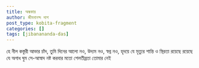 ```yaml
---
title: অন্ধকার
author: জীবনানন্দ দাশ
post_type: kobita-fragment
categories: []
tags: [jibanananda-das]
---
```

হে নীল কস্তুরী আভার চাঁদ,
তুমি দিনের আলো নও, উদ্যম নও, স্বপ্ন নও,
হৃদয়ে যে মৃত্যুর শান্তি ও স্থিরতা রয়েছে
রয়েছে যে অগাধ ঘুম
সে-আস্বাদ নষ্ট করবার মতো শেলতীব্রতা তোমার নেই